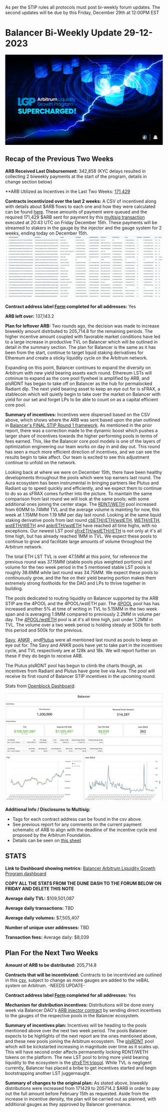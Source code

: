 As per the STIP rules all protocols must post bi-weekly forum updates. The second updates will be due by this Friday, December 29th at 12:00PM EST

# Balancer Bi-Weekly Update 29-12-2023
![img_1.png](img_1.png)
## Recap of the Previous Two Weeks


**ARB Received Last Disbursement:** 342,858 (KYC delays resulted in collecting 2 biweekly payments at the start of the program, details in change section below)

**ARB Utilized as Incentives in the Last Two Weeks: [171,429](https://arbiscan.io/tx/0x24488fd95589c8f78077c517862011b1a1531d2ccb6e8b49367d1cf11aeacd7f)

**Contracts incentivized over the last 2 weeks:** A CSV of incentived along with details about $ARB flows to each one and how they were calculated can be found [here](https://github.com/BalancerMaxis/data_automation/blob/main/notebooks/arb_dao_grant_distribution/output/dao_grant_2023-11-16_2023-11-30.csv).
These amounts of payment were queued and the required 171,429 $ARB sent for payment by this [multisig transaction](https://app.onchainden.com/safes/arb1:0xb6BfF54589f269E248f99D5956f1fDD5b014D50e/transactions/0x7e550b33e7fd3efe670263fab17448f20a68e8e5054dafb48b5b885c2012faf1) executed at 20:43 UTC on Friday December 15th.
These payments will be streamed to stakers in the gauge by the injector and the gauge system for 2 weeks, ending today on December 15th.
![Arb_STIP_Gauges_12_14.png](Arb_STIP_Gauges_12_14.png)

**Contract address label [Form](https://docs.google.com/forms/d/e/1FAIpQLSd2AYnjAaQjVOLtvemZpsWoN5sTJEJ8dLqdRDExTBQv_SUeug/viewform) completed for all addresses:** Yes

**ARB left over:** 137,143.2

**Plan for leftover ARB:** Two rounds ago, the decision was made to increase biweekly amount distrbuted to 205,714.8 for the remaining periods. The higher incentive amount coupled with favorable market conditions have led to a large increase in productive TVL on Balancer which will be outlined in detail in the summary section. The plan for Balancer is the same as it has been from the start, continue to target liquid staking derivatives for Ethereum and create a sticky liquidity cycle on the Arbitrum network. 

Expanding on this point, Balancer continues to expand the diversity on Arbitrum with new yield bearing assets each round. Ethereum LSTs will cotninue to expand as the core pool flywheel is amplified by ARB, and plsRDNT has began to take off on Balancer as the hub for permalocked Radiant dlp. The next yield bearing asset to keep an eye out for is sFRAX, a stablecoin which will quietly begin to take over the market on Balancer with yield for our set and forget LPs to be able to count on as a capital efficient core pool. 

**Summary of incentives:** Incentives were dispersed based on the CSV above, which shows where the ARB was sent based upon the plan outlined in [Balancer's FINAL STIP Round 1 framework](https://forum.arbitrum.foundation/t/balancer-final-stip-round-1/16689). As mentioned in the prior report, there was a correction made to the dynamic boost which pushes a larger share of incentives towards the higher performing pools in terms of fees earned. This, like the Balancer core pool models is one of the layers of optimization engineering our team works on day in and day out. This round has seen a much more efficient direction of incentives, and we can see the results begin to take affect. Our team is excited to see this adjustment continue to unfold on the network. 

Looking back at where we were on December 15th, there have been healthy developments throughout the pools which were top earners last round. The Aura ecosystem has been instrumental in bringing partners like Plutus and Radiant up to speed quickly and efficiently, and we expect them to continue to do so as sFRAX comes further into the picture. To maintain the same comparison from last round we will look at the same pools; with some additional ones joining the center stage. The [RDNT/WETH](https://app.balancer.fi/#/arbitrum/pool/0x32df62dc3aed2cd6224193052ce665dc181658410002000000000000000003bd) pool increased from 60MM to 74MM TVL and the average volume is mainting for now, this week at 1.15MM from 1.19 MM per day last round. Looking at the same liquid staking derivative pools from last round [cbETH/rETH/wstETH](https://app.balancer.fi/#/arbitrum/pool/0x4a2f6ae7f3e5d715689530873ec35593dc28951b000000000000000000000481), [WETH/rETH](https://app.balancer.fi/#/arbitrum/pool/0xade4a71bb62bec25154cfc7e6ff49a513b491e81000000000000000000000497), [wstETH/WETH](https://app.balancer.fi/#/arbitrum/pool/0x9791d590788598535278552eecd4b211bfc790cb000000000000000000000498) and [ankrETH/wstETH](https://app.balancer.fi/#/arbitrum/pool/0x3fd4954a851ead144c2ff72b1f5a38ea5976bd54000000000000000000000480) have reached all time highs, with no exceptions. Our newest LST pool [sfrxETH/wstETH/rETH](https://app.balancer.fi/#/arbitrum/pool/0x0c8972437a38b389ec83d1e666b69b8a4fcf8bfd00000000000000000000049e) is not only at it's all time high, but has already reached 1MM in TVL. We expect these pools to continue to grow and facilitate large amounts of volume throughout the Arbitrum network. 

The total ETH LST TVL is over 47.5MM at this point, for reference the previous round was 37.15MM (stable pools plus weighted portions) and volume for the two week period in the 5 mentioned stable LST pools is roughly 38.6MM while last round was 34.75MM. We expect these pools to continuously grow, and the fee on their yield bearing portion makes them extremely strong footholds for the DAO and LPs to thrive together in building. 

The pools dedicated to routing liquidity on Balancer supported by the ARB STIP are the 4POOL and the 4POOL/wstETH pair. The [4POOL](https://app.balancer.fi/#/arbitrum/pool/0x423a1323c871abc9d89eb06855bf5347048fc4a5000000000000000000000496) pool has has increased another 5% at time of writing in TVL to 5.15MM in the two week span and is averaging 1.9MM compared to previously 2.2MM in volume per day. The [4POOL/wstETH](https://app.balancer.fi/#/arbitrum/pool/0xa1a8bf131571a2139feb79401aa4a2e9482df6270002000000000000000004b4) pool is at it's all time high, just under 1.2MM in TVL. The volume over a two week period is holding steady at 500k for both this period and 500k for the previous. 

[Savy](https://forum.balancer.fi/t/bip-482-enable-savvy-tricrypto-svusd-sveth-svbtc-pool-gauge-arbitrum-with-2-emission-cap/5321/4), [ANKR](https://forum.balancer.fi/t/bip-493-enable-ankr-ankreth-gauge-arbitrum/5363/3) , and[Plutus](https://forum.balancer.fi/t/bip-497-enable-plsrdntv2-8020rdntweth-gauge-with-a-2-weight-cap/5377/3) were all mentioned last round as pools to keep an eye out for. The Savy and ANKR pools have yet to take part in the incentives cycle, and TVL respectively are at 128k and 18k. We will report further on these if they do begin to receive ARB.

The Plutus plsRDNT pool has begun to climb the charts though, as incentives from Radiant and Plutus have gone live via Aura. The pool will receive its first round of Balancer STIP incentives in the upcoming round. 

Stats from [Openblock Dashboard](https://www.openblocklabs.com/app/arbitrum/grantees/Balancer):

![ARB_STIP_Stats_12_13.png](ARB_STIP_Stats_12_13.png)

**Additional Info / Disclosures to Multisig:** 


- Tags for each contract address can be found in the csv above.
- See previous report for any comments on the current payment schematic of ARB to align with the deadline of the incentive cycle end proposed by the Arbitrum Foundation.
- Details can be seen on [this sheet](https://docs.google.com/spreadsheets/d/1k4i9ZNpxiRDC_bl4JtZMldV7J0LRQEVHZNqVpj8xG0g/edit#gid=0)

## STATS

**Link to Dashboard showing metrics:** [Balancer Arbitrum Liquidity Growth Program dashboard](https://dune.com/balancer/arbitrum-lgp?Start+date_d2264d=&End+date_daf146=)

**COPY ALL THE STATS FROM THE DUNE DASH TO THE FORUM BELOW ON FRIDAY AND DELETE THIS NOTE**


**Average daily TVL:** $109,501,087

**Average daily transactions:** TBD

**Average daily volumes:** $7,505,407

**Number of unique user addresses:** TBD

**Transaction fees:** Average daily: $8,039


## Plan For the Next Two Weeks

**Amount of ARB to be distributed:** 205,714.8

**Contracts that will be incentivized:** Contracts to be incentivied are outlined in this [csv](https://github.com/BalancerMaxis/data_automation/blob/main/notebooks/arb_dao_grant_distribution/output/dao_grant_2023-11-16_2023-11-30.csv), subject to change as more gauges are added to the veBAL system on Arbitrum. -NEEDS UPDATE-

**Contract address label [Form](https://docs.google.com/forms/d/e/1FAIpQLSd2AYnjAaQjVOLtvemZpsWoN5sTJEJ8dLqdRDExTBQv_SUeug/viewform) completed for all addresses:** Yes

**Mechanism for distribution incentives:** Distributions will be done every week via Balancer DAO's [ARB injector contract](https://arbiscan.io/address/0xF23d8342881eDECcED51EA694AC21C2B68440929#readContract) by sending direct incentives to the gauges of the respective pools in the Balancer ecosystem.

**Summary of incentives plan:** Incentives will be heading to the pools mentioned above over the next two week period. The pools Balancer expects to be highlights of the next report are the ones mentioned above, and these new pools joining the Arbitrum ecosystem. The [plsRDNT](https://app.balancer.fi/#/arbitrum/pool/0x451b0afd69ace11ec0ac339033d54d2543b088a80000000000000000000004d5) pool which will be kickstarted increasing in magnitude over time as it scales up. This will have second order affects permanently locking RDNT/WETH tokens on the platform. The new LST pool to bring more yield bearing liquidity to the ecosystem is the [sfrxETH tripool](https://app.balancer.fi/#/arbitrum/pool/0x0c8972437a38b389ec83d1e666b69b8a4fcf8bfd00000000000000000000049e). While TVL is negligent currently, Balancer has placed a bribe to get incentives started and begin bootstrapping another LST juggernaught.   

**Summary of changes to the original plan:** As stated above, biweekly distributions were increased from 171429 to 205714.2 $ARB in order to pay out the full amount before February 15th as requested. Aside from the increase in incentive density, the plan will be carried out as planned, with additional gauges as they approved by Balancer governance. 